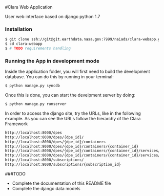 #Clara Web Application

User web interface based on django python 1.7

### Installation
```sh
$ git clone ssh://git@git.earthdata.nasa.gov:7999/naiads/clara-webapp.git
$ cd clara-webapp
$ # TODO requirements handling
```

### Running the App in development mode
Inside the application folder, you will first need to build the development database. You can do this by running in your terminal:

```sh
$ python manage.py syncdb
```
Once this is done, you can start the develpment server by doing:

```sh
$ python manage.py runserver
```

In order to access the django site, try the URLs, like in the following example. As you can see the URLs follow the hierarchy of the Clara Framework 

```sh
http://localhost:8000/dpes
http://localhost:8000/dpes/{dpe_id}/
http://localhost:8000/dpes/{dpe_id}/containers
http://localhost:8000/dpes/{dpe_id}/containers/{container_id}
http://localhost:8000/dpes/{dpe_id}/containers/{container_id}/services/
http://localhost:8000/dpes/{dpe_id}/containers/{container_id}/services/{service_id}
http://localhost:8000/subscriptions/
http://localhost:8000/subscriptions/{subscription_id}
```

###TODO
  - Complete the documentation of this README file
  - Complete the django data models
